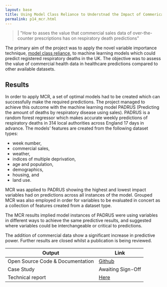```yaml
---
layout: base
title: Using Model Class Reliance to Understnad the Impact of Commerical Data on Predictions
permalink: p14_mcr.html
---
```


> | "How to asses the value that commercial sales data of over-the-counter prescriptions has on respiratory death predictions"   

The primary aim of the project was to apply the novel variable importance technique, [model class reliance](https://papers.nips.cc/paper/2020/hash/fd512441a1a791770a6fa573d688bff5-Abstract.html), to machine learning models which could predict registered respiratory deaths in the UK. The objective was to assess the value of commercial health data in healthcare predictions compared to other available datasets.
## Results 

In order to apply MCR, a set of optimal models had to be created which can successfully make the required predictions. The project managed to achieve this outcome with the machine learning model PADRUS (Predicting the amount of deaths by respiratory disease using sales). PADRUS is a random forest regressor which makes accurate weekly predictions of respiratory deaths in 314 local authorities across England 17 days in advance. The models’ features are created from the following dataset types: 
* week number,
* commercial sales,
* weather, 
* indices of multiple deprivation,
* age and population,
* demographics,
* housing, and 
* land use.

MCR was applied to PADRUS showing the highest and lowest impact variables had on predictions across all instances of the model. Grouped MCR was also employed in order for variables to be evaluated in concert as a collection of features created from a dataset type. 

The MCR results implied model instances of PADRUS were using variables in different ways to achieve the same predictive results, and suggested where variables could be interchangeable or critical to predictions.   

The addition of commercial data show a significant increase in predictive power.  Further results are closed whilst a publication is being reviewed. 

| Output | Link | 
| ---- | ---- |
| Open Source Code & Documentation | [Github](https://github.com/nhsx/commercial-data-healthcare-predictions) |
| Case Study | Awaiting Sign-Off |
| Technical report | [Here](https://github.com/nhsx/commercial-data-healthcare-predictions/blob/main/report/NHSX%20Report_ValueofCommercialProductSalesDatainHealthcarePrediction_V2.pdf) |